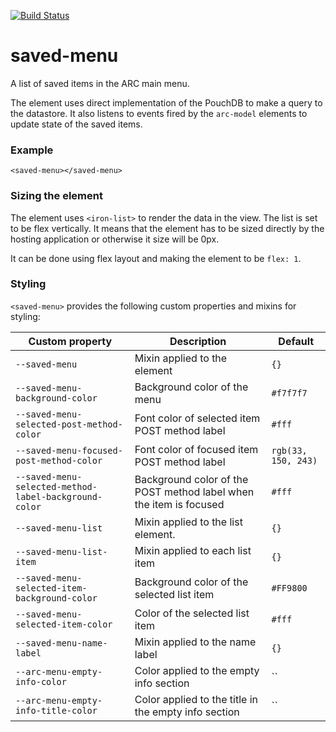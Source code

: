 [![Build Status](https://travis-ci.org/advanced-rest-client/saved-menu.svg?branch=stage)](https://travis-ci.org/advanced-rest-client/saved-menu)  

# saved-menu

A list of saved items in the ARC main menu.

The element uses direct implementation of the PouchDB to make a query to the
datastore. It also listens to events fired by the `arc-model` elements to
update state of the saved items.

### Example
```
<saved-menu></saved-menu>
```

### Sizing the element

The element uses `<iron-list>` to render the data in the view. The list is set
to be flex vertically. It means that the element has to be sized directly by the
hosting application or otherwise it size will be 0px.

It can be done using flex layout and making the element to be `flex: 1`.

### Styling
`<saved-menu>` provides the following custom properties and mixins for styling:

Custom property | Description | Default
----------------|-------------|----------
`--saved-menu` | Mixin applied to the element | `{}`
`--saved-menu-background-color` | Background color of the menu | `#f7f7f7`
`--saved-menu-selected-post-method-color` | Font color of selected item POST method label | `#fff`
`--saved-menu-focused-post-method-color` | Font color of focused item POST method label | `rgb(33, 150, 243)`
`--saved-menu-selected-method-label-background-color` | Background color of the POST method label when the item is focused | `#fff`
`--saved-menu-list` | Mixin applied to the list element. | `{}`
`--saved-menu-list-item` | Mixin applied to each list item | `{}`
`--saved-menu-selected-item-background-color` | Background color of the selected list item | `#FF9800`
`--saved-menu-selected-item-color` | Color of the selected list item | `#fff`
`--saved-menu-name-label` | Mixin applied to the name label | `{}`
`--arc-menu-empty-info-color` | Color applied to the empty info section | ``
`--arc-menu-empty-info-title-color` | Color applied to the title in the empty info section | ``

